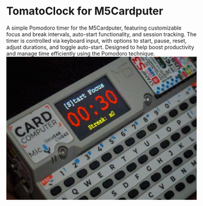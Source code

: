 # TomatoClock for M5Cardputer
A simple Pomodoro timer for the M5Cardputer, featuring customizable focus and break intervals, auto-start functionality, and session tracking. The timer is controlled via keyboard input, with options to start, pause, reset, adjust durations, and toggle auto-start. Designed to help boost productivity and manage time efficiently using the Pomodoro technique.
![TomatoClock](TomatoClock.jpeg)
